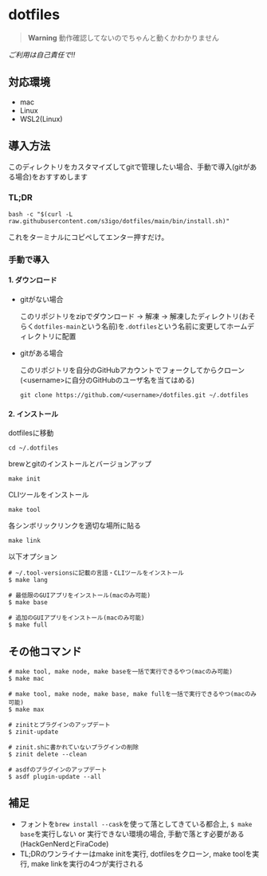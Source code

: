 # dotfiles

> **Warning**
> 動作確認してないのでちゃんと動くかわかりません

*ご利用は自己責任で!!*

## 対応環境

- mac
- Linux
- WSL2(Linux)

## 導入方法

このディレクトリをカスタマイズしてgitで管理したい場合、手動で導入(gitがある場合)をおすすめします

### TL;DR

```shell
bash -c "$(curl -L raw.githubusercontent.com/s3igo/dotfiles/main/bin/install.sh)"
```

これをターミナルにコピペしてエンター押すだけ。

### 手動で導入

#### 1. ダウンロード

- gitがない場合

    このリポジトリをzipでダウンロード -> 解凍 -> 解凍したディレクトリ(おそらく`dotfiles-main`という名前)を`.dotfiles`という名前に変更してホームディレクトリに配置
- gitがある場合

    このリポジトリを自分のGitHubアカウントでフォークしてからクローン(\<username\>に自分のGitHubのユーザ名を当てはめる)

    ```shell
    git clone https://github.com/<username>/dotfiles.git ~/.dotfiles
    ```

#### 2. インストール

dotfilesに移動

```shell
cd ~/.dotfiles
```

brewとgitのインストールとバージョンアップ

```shell
make init
```

CLIツールをインストール

```shell
make tool
```

各シンボリックリンクを適切な場所に貼る

```shell
make link
```

以下オプション

```shell
# ~/.tool-versionsに記載の言語・CLIツールをインストール
$ make lang

# 最低限のGUIアプリをインストール(macのみ可能)
$ make base

# 追加のGUIアプリをインストール(macのみ可能)
$ make full
```

## その他コマンド

```shell
# make tool, make node, make baseを一括で実行できるやつ(macのみ可能)
$ make mac

# make tool, make node, make base, make fullを一括で実行できるやつ(macのみ可能)
$ make max

# zinitとプラグインのアップデート
$ zinit-update

# zinit.shに書かれていないプラグインの削除
$ zinit delete --clean

# asdfのプラグインのアップデート
$ asdf plugin-update --all
```

## 補足

- フォントを`brew install --cask`を使って落としてきている都合上, `$ make base`を実行しない or 実行できない環境の場合, 手動で落とす必要がある(HackGenNerdとFiraCode)
- TL;DRのワンライナーはmake initを実行, dotfilesをクローン, make toolを実行, make linkを実行の4つが実行される

